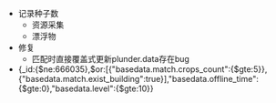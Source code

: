 - 记录种子数
	- 资源采集
	- 漂浮物
- 修复
	- 匹配时直接覆盖式更新plunder.data存在bug
- {_id:{$ne:666035},$or:[{"basedata.match.crops_count":{$gte:5}},{"basedata.match.exist_building":true}],"basedata.offline_time":{$gte:0},"basedata.level":{$gte:10}}